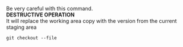 Be very careful with this command.  
**DESTRUCTIVE OPERATION**  
It will replace the working area copy with the version from the current staging area
```
git checkout --file
```
